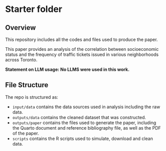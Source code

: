 # Starter folder

## Overview

This repository includes all the codes and files used to produce the paper.

This paper provides an analysis of the correlation between socioeconomic status and the frequency of traffic tickets issued in various neighborhoods across Toronto.

**Statement on LLM usage: No LLMS were used in this work.**
## File Structure

The repo is structured as:

-   `input/data` contains the data sources used in analysis including the raw data.
-   `outputs/data` contains the cleaned dataset that was constructed.
-   `outputs/paper` contains the files used to generate the paper, including the Quarto document and reference bibliography file, as well as the PDF of the paper. 
-   `scripts` contains the R scripts used to simulate, download and clean data.
